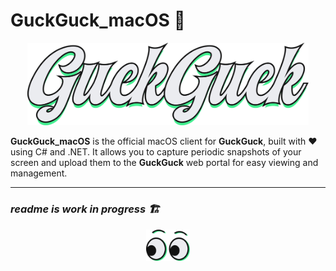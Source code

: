 # GuckGuck_macOS 👀

<p align="center">
  <img src="https://raw.githubusercontent.com/GuckGuckHQ/Assets/refs/heads/main/png/logo.png" alt="GuckGuck Logo" width="450px">
</p>

**GuckGuck_macOS** is the official macOS client for **GuckGuck**, built with ❤️ using C# and .NET. It allows you to capture periodic snapshots of your screen and upload them to the **GuckGuck** web portal for easy viewing and management.

---

### *readme is work in progress 🏗️*

<p align="center">
  <img src="https://raw.githubusercontent.com/GuckGuckHQ/Assets/refs/heads/main/png/logo-icon-transparent.png" alt="GuckGuck Logo" height="50px">
</p>
